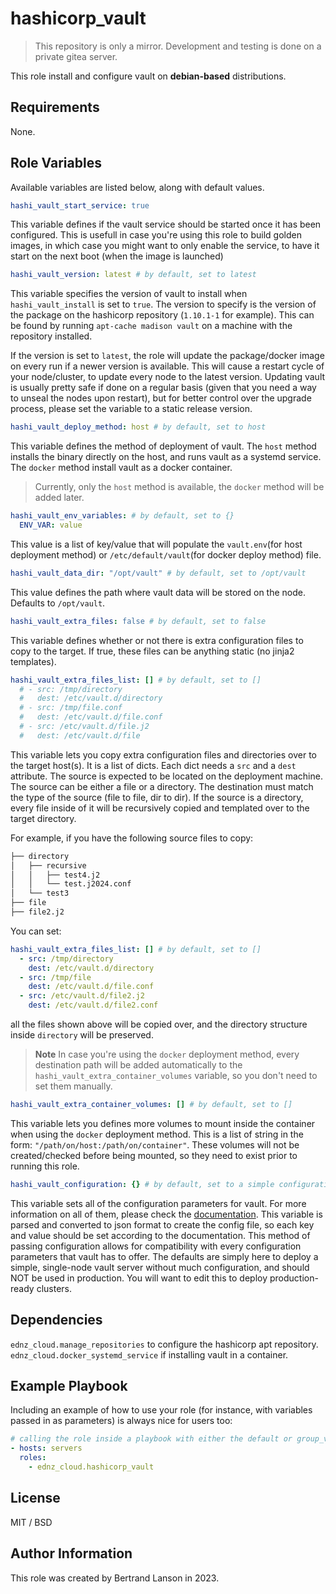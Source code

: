 hashicorp_vault
=========
> This repository is only a mirror. Development and testing is done on a private gitea server.

This role install and configure vault on **debian-based** distributions.

Requirements
------------

None.

Role Variables
--------------
Available variables are listed below, along with default values.

```yaml
hashi_vault_start_service: true
```
This variable defines if the vault service should be started once it has been configured. This is usefull in case you're using this role to build golden images, in which case you might want to only enable the service, to have it start on the next boot (when the image is launched)

```yaml
hashi_vault_version: latest # by default, set to latest
```
This variable specifies the version of vault to install when `hashi_vault_install` is set to `true`. The version to specify is the version of the package on the hashicorp repository (`1.10.1-1` for example). This can be found by running `apt-cache madison vault` on a machine with the repository installed.

If the version is set to `latest`, the role will update the package/docker image on every run if a newer version is available. This will cause a restart cycle of your node/cluster, to update every node to the latest version. Updating vault is usually pretty safe if done on a regular basis (given that you need a way to unseal the nodes upon restart), but for better control over the upgrade process, please set the variable to a static release version.

```yaml
hashi_vault_deploy_method: host # by default, set to host
```
This variable defines the method of deployment of vault. The `host` method installs the binary directly on the host, and runs vault as a systemd service. The `docker` method install vault as a docker container.
> Currently, only the `host` method is available, the `docker` method will be added later.

```yaml
hashi_vault_env_variables: # by default, set to {}
  ENV_VAR: value
```
This value is a list of key/value that will populate the `vault.env`(for host deployment method) or `/etc/default/vault`(for docker deploy method) file.

```yaml
hashi_vault_data_dir: "/opt/vault" # by default, set to /opt/vault
```
This value defines the path where vault data will be stored on the node. Defaults to `/opt/vault`.

```yaml
hashi_vault_extra_files: false # by default, set to false
```
This variable defines whether or not there is extra configuration files to copy to the target. If true, these files can be anything static (no jinja2 templates).

```yaml
hashi_vault_extra_files_list: [] # by default, set to []
  # - src: /tmp/directory
  #   dest: /etc/vault.d/directory
  # - src: /tmp/file.conf
  #   dest: /etc/vault.d/file.conf
  # - src: /etc/vault.d/file.j2
  #   dest: /etc/vault.d/file
```
This variable lets you copy extra configuration files and directories over to the target host(s). It is a list of dicts. Each dict needs a `src` and a `dest` attribute. The source is expected to be located on the deployment machine. The source can be either a file or a directory. The destination must match the type of the source (file to file, dir to dir). If the source is a directory, every file inside of it will be recursively copied and templated over to the target directory.

For example, if you have the following source files to copy:

```bash
├── directory
│   ├── recursive
│   │   ├── test4.j2
│   │   └── test.j2024.conf
│   └── test3
├── file
├── file2.j2
```
You can set:

```yaml
hashi_vault_extra_files_list: [] # by default, set to []
  - src: /tmp/directory
    dest: /etc/vault.d/directory
  - src: /tmp/file
    dest: /etc/vault.d/file.conf
  - src: /etc/vault.d/file2.j2
    dest: /etc/vault.d/file2.conf
```
all the files shown above will be copied over, and the directory structure inside `directory` will be preserved.

> **Note**
> In case you're using the `docker` deployment method, every destination path will be added automatically to the `hashi_vault_extra_container_volumes` variable, so you don't need to set them manually.


```yaml
hashi_vault_extra_container_volumes: [] # by default, set to []
```
This variable lets you defines more volumes to mount inside the container when using the `docker` deployment method. This is a list of string in the form: `"/path/on/host:/path/on/container"`. These volumes will not be created/checked before being mounted, so they need to exist prior to running this role.

```yaml
hashi_vault_configuration: {} # by default, set to a simple configuration
```
This variable sets all of the configuration parameters for vault. For more information on all of them, please check the [documentation](https://developer.hashicorp.com/vault/docs/configuration). This variable is parsed and converted to json format to create the config file, so each key and value should be set according to the documentation. This method of passing configuration allows for compatibility with every configuration parameters that vault has to offer. The defaults are simply here to deploy a simple, single-node vault server without much configuration, and should NOT be used in production. You will want to edit this to deploy production-ready clusters.

Dependencies
------------

`ednz_cloud.manage_repositories` to configure the hashicorp apt repository.
`ednz_cloud.docker_systemd_service` if installing vault in a container.

Example Playbook
----------------

Including an example of how to use your role (for instance, with variables passed in as parameters) is always nice for users too:
```yaml
# calling the role inside a playbook with either the default or group_vars/host_vars
- hosts: servers
  roles:
    - ednz_cloud.hashicorp_vault
```

License
-------

MIT / BSD

Author Information
------------------

This role was created by Bertrand Lanson in 2023.
